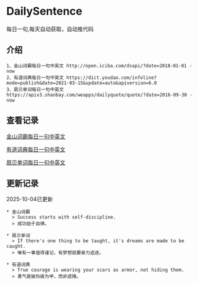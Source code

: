 # DailySentence

每日一句,每天自动获取，自动推代码

## 介绍

```
1、金山词霸每日一句中英文 http://open.iciba.com/dsapi/?date=2018-01-01 - now
2、有道词典每日一句中英文 https://dict.youdao.com/infoline?mode=publish&date=2021-03-15&update=auto&apiversion=6.0
3、扇贝单词每日一句中英文 https://apiv3.shanbay.com/weapps/dailyquote/quote/?date=2016-09-30 - now
```

## 查看记录

[金山词霸每日一句中英文](./data/iciba/)

[有道词典每日一句中英文](./data/youdao/)

[扇贝单词每日一句中英文](./data/shanbay/)

## 更新记录
2025-10-04已更新 
```
* 金山词霸
  > Success starts with self-discipline. 
  > 成功始于自律。

* 扇贝单词
  > If there's one thing to be taught, it's dreams are made to be caught.
  > 唯有一事值得谨记，有梦想就要奋力追逐。

* 有道词典
  > True courage is wearing your scars as armor, not hiding them.
  > 勇气是披伤痕为甲，而非遮掩。

```
